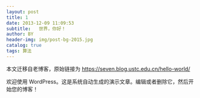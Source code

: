 ```yaml
---
layout: post
title: 1
date: 2013-12-09 11:09:53
subtitle:   世界，你好！
author: BY
header-img: img/post-bg-2015.jpg
catalog: true
tags: 算法
---
```


本文迁移自老博客，原始链接为 <https://seven.blog.ustc.edu.cn/hello-world/>

欢迎使用 WordPress。这是系统自动生成的演示文章。编辑或者删除它，然后开始您的博客！
